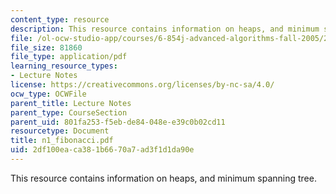 ```yaml
---
content_type: resource
description: This resource contains information on heaps, and minimum spanning tree.
file: /ol-ocw-studio-app/courses/6-854j-advanced-algorithms-fall-2005/2df100eaca381b6670a7ad3f1d1da90e_n1_fibonacci.pdf
file_size: 81860
file_type: application/pdf
learning_resource_types:
- Lecture Notes
license: https://creativecommons.org/licenses/by-nc-sa/4.0/
ocw_type: OCWFile
parent_title: Lecture Notes
parent_type: CourseSection
parent_uid: 801fa253-f5eb-de84-048e-e39c0b02cd11
resourcetype: Document
title: n1_fibonacci.pdf
uid: 2df100ea-ca38-1b66-70a7-ad3f1d1da90e
---
```

This resource contains information on heaps, and minimum spanning tree.
